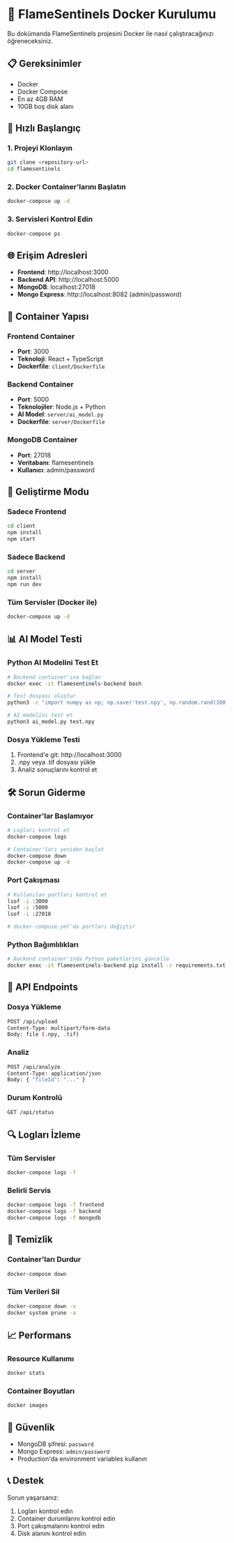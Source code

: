 # 🐳 FlameSentinels Docker Kurulumu

Bu dokümanda FlameSentinels projesini Docker ile nasıl çalıştıracağınızı öğreneceksiniz.

## 📋 Gereksinimler

- Docker
- Docker Compose
- En az 4GB RAM
- 10GB boş disk alanı

## 🚀 Hızlı Başlangıç

### 1. Projeyi Klonlayın
```bash
git clone <repository-url>
cd flamesentinels
```

### 2. Docker Container'larını Başlatın
```bash
docker-compose up -d
```

### 3. Servisleri Kontrol Edin
```bash
docker-compose ps
```

## 🌐 Erişim Adresleri

- **Frontend**: http://localhost:3000
- **Backend API**: http://localhost:5000
- **MongoDB**: localhost:27018
- **Mongo Express**: http://localhost:8082 (admin/password)

## 📁 Container Yapısı

### Frontend Container
- **Port**: 3000
- **Teknoloji**: React + TypeScript
- **Dockerfile**: `client/Dockerfile`

### Backend Container
- **Port**: 5000
- **Teknolojiler**: Node.js + Python
- **AI Model**: `server/ai_model.py`
- **Dockerfile**: `server/Dockerfile`

### MongoDB Container
- **Port**: 27018
- **Veritabanı**: flamesentinels
- **Kullanıcı**: admin/password

## 🔧 Geliştirme Modu

### Sadece Frontend
```bash
cd client
npm install
npm start
```

### Sadece Backend
```bash
cd server
npm install
npm run dev
```

### Tüm Servisler (Docker ile)
```bash
docker-compose up -d
```

## 📊 AI Model Testi

### Python AI Modelini Test Et
```bash
# Backend container'ına bağlan
docker exec -it flamesentinels-backend bash

# Test dosyası oluştur
python3 -c "import numpy as np; np.save('test.npy', np.random.rand(100, 100))"

# AI modelini test et
python3 ai_model.py test.npy
```

### Dosya Yükleme Testi
1. Frontend'e git: http://localhost:3000
2. .npy veya .tif dosyası yükle
3. Analiz sonuçlarını kontrol et

## 🛠️ Sorun Giderme

### Container'lar Başlamıyor
```bash
# Logları kontrol et
docker-compose logs

# Container'ları yeniden başlat
docker-compose down
docker-compose up -d
```

### Port Çakışması
```bash
# Kullanılan portları kontrol et
lsof -i :3000
lsof -i :5000
lsof -i :27018

# docker-compose.yml'da portları değiştir
```

### Python Bağımlılıkları
```bash
# Backend container'ında Python paketlerini güncelle
docker exec -it flamesentinels-backend pip install -r requirements.txt
```

## 📝 API Endpoints

### Dosya Yükleme
```bash
POST /api/upload
Content-Type: multipart/form-data
Body: file (.npy, .tif)
```

### Analiz
```bash
POST /api/analyze
Content-Type: application/json
Body: { "fileId": "..." }
```

### Durum Kontrolü
```bash
GET /api/status
```

## 🔍 Logları İzleme

### Tüm Servisler
```bash
docker-compose logs -f
```

### Belirli Servis
```bash
docker-compose logs -f frontend
docker-compose logs -f backend
docker-compose logs -f mongodb
```

## 🧹 Temizlik

### Container'ları Durdur
```bash
docker-compose down
```

### Tüm Verileri Sil
```bash
docker-compose down -v
docker system prune -a
```

## 📈 Performans

### Resource Kullanımı
```bash
docker stats
```

### Container Boyutları
```bash
docker images
```

## 🔐 Güvenlik

- MongoDB şifresi: `password`
- Mongo Express: `admin/password`
- Production'da environment variables kullanın

## 📞 Destek

Sorun yaşarsanız:
1. Logları kontrol edin
2. Container durumlarını kontrol edin
3. Port çakışmalarını kontrol edin
4. Disk alanını kontrol edin 